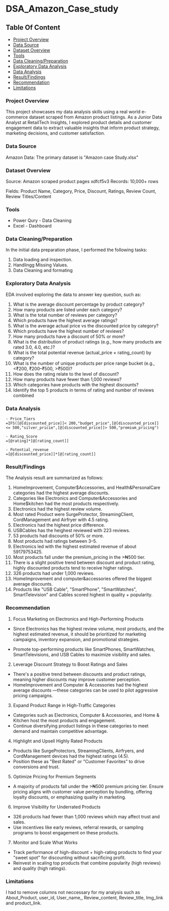 # DSA_Amazon_Case_study

## Table Of Content
- [Project Overview](#Project-Overview)
- [Data Source](#Data-Source)
- [Dataset Overview](#Dataset-Overview)
- [Tools](#Tools)
- [Data Cleaning/Preparation](#data-cleaningpreparation)
- [Exploratory Data Analysis](#Exploratory-DataAnalysis)
- [Data Analysis](#Data-Analysis)
- [Result/Findings](#Result/Findings)
- [Recommendation](#Recommendation)
- [ Limitations](#Limitations)

### Project Overview
This project showcases my data analysis skills using a real world e-commerce dataset scraped from Amazon product listings. As a Junior Data Analyst at RetailTech Insights, I explored product details and customer engagement data to extract valuable insights that inform product strategy, marketing decisions, and customer satisfaction.

### Data Source
Amazon Data: The primary dataset is "Amazon case Study.xlsx"

### Dataset Overview
Source: Amazon scraped product pages
xdfcf5v3
Records: 10,000+ rows

Fields: Product Name, Category, Price, Discount, Ratings, Review Count, Review Titles/Content

### Tools
- Power Qury - Data Cleaning
- Excel - Dashboard

### Data Cleaning/Preparation
In the initial data preparation phase, I performed the following tasks:
1. Data loading and inspection.
2. Handlingg Missing Values.
3. Data Cleaning and formating

### Exploratory Data  Analysis
EDA involved exploring the data to answer key question, such as:

1.	What is the average discount percentage by product category? 
2.	How many products are listed under each category? 
3.	What is the total number of reviews per category?  
4.	Which products have the highest average ratings? 
5.	What is the average actual price vs the discounted price by category? 
6.	Which products have the highest number of reviews? 
7.	How many products have a discount of 50% or more? 
8.	What is the distribution of product ratings (e.g., how many products are rated 3.0, 
4.0, etc.)? 
9.	What is the total potential revenue (actual_price × rating_count) by category? 
10.	What is the number of unique products per price range bucket (e.g., <₹200, ₹200–₹500, >₹500)? 
11.	How does the rating relate to the level of discount? 
12.	How many products have fewer than 1,000 reviews? 
13.	Which categories have products with the highest discounts? 
14.	Identify the top 5 products in terms of rating and number of reviews combined

### Data Analysis
```Excel
- Price_Tiers
=IFS([@[discounted_price]]< 200,"budget_price",[@[discounted_price]] <= 500,"silver_pricie",[@[discounted_price]]> 500,"premium_pricing")

- Rating_Score
=[@rating]*[@[rating_count]]

- Potential_revenue
=[@[discounted_price]]*[@[rating_count]]
```

### Result/Findings
The Analysis result are summarized as follows:
1. HomeImprovement, Computer$Accessories, and Health&PersonalCare categories had the highest average discounts.
2. Categories like Electronics and Computer&Accessories and Home$kitchen had the most products respectively.
3. Electronics had the highest review volume.
4. Most rated Product were SurgeProtector, StreamingClient, CordManagement and Airfryer with 4.5 rating.
5. Electronics had the highest price difference.
6. USBCables has the heighest reviewed with 223 reviews.
7. 53 products had discounts of 50% or more.
8. Most products had ratings between 3–5.
9. Electronics led with the highest estimated revenue of about 59179753425.
10. Most products fall under the premium_pricing in the >₦500 tier.
11. There is a slight positive trend between discount and product rating, highly discounted products tend to receive higher ratings.
12. 326 products had under 1,000 reviews.
13. HomeImprovement and computer&accessories offered the biggest average discounts.
14. Products like "USB Cable", "SmartPhone", "SmartWatches", SmartTelevision" and Cables scored highest in quality + popularity.

### Recommendation
1. Focus Marketing on Electronics and High-Performing Products
- Since Electronics has the highest review volume, most products, and the highest estimated revenue, it should be prioritized for marketing campaigns, inventory expansion, and promotional strategies.

- Promote top-performing products like SmartPhones, SmartWatches, SmartTelevisions, and USB Cables to maximize visibility and sales.

2. Leverage Discount Strategy to Boost Ratings and Sales
- There's a positive trend between discounts and product ratings, meaning higher discounts may improve customer perception.
- HomeImprovement and Computer & Accessories had the highest average discounts —these categories can be used to pilot aggressive pricing campaigns.

3. Expand Product Range in High-Traffic Categories
- Categories such as Electronics, Computer & Accessories, and Home & Kitchen host the most products and engagement.
- Continue diversifying product listings in these categories to meet demand and maintain competitive advantage.

4. Highlight and Upsell Highly Rated Products
- Products like SurgeProtectors, StreamingClients, Airfryers, and CordManagement devices had the highest ratings (4.5).
- Position these as "Best Rated" or "Customer Favorites" to drive conversions and trust.

5. Optimize Pricing for Premium Segments
- A majority of products fall under the >₦500 premium pricing tier. Ensure pricing aligns with customer value perception by bundling, offering loyalty discounts, or emphasizing quality in marketing.

6. Improve Visibility for Underrated Products
- 326 products had fewer than 1,000 reviews which may affect trust and sales.
- Use incentives like early reviews, referral rewards, or sampling programs to boost engagement on these products.

7. Monitor and Scale What Works
- Track performance of high-discount + high-rating products to find your "sweet spot" for discounting without sacrificing profit.
- Reinvest in scaling top products that combine popularity (high reviews) and quality (high ratings).

### Limitations
I had to remove columns not neccessary for my analysis such as About_Product, user_id, User_name,, Review_content, Review_title, Img_link and product_link. 




  
